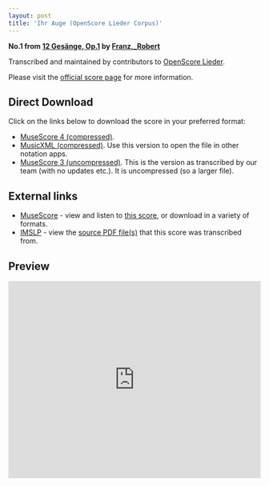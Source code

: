 ```yaml
---
layout: post
title: 'Ihr Auge (OpenScore Lieder Corpus)'
---
```


__No.1 from [12 Gesänge, Op.1](https://fourscoreandmore.org/openscore/lieder/Franz,_Robert/12_Ges%C3%A4nge,_Op.1/) by [Franz,_Robert](https://fourscoreandmore.org/openscore/lieder/Franz,_Robert)__

Transcribed and maintained by contributors to [OpenScore Lieder].

Please visit the [official score page] for more information.

[official score page]: https://musescore.com/openscore-lieder-corpus/scores/5660573
[OpenScore Lieder]: https://musescore.com/openscore-lieder-corpus

## Direct Download

Click on the links below to download the score in your preferred format:
- [MuseScore 4 (compressed)](https://fourscoreandmore.org/openscore/lieder/Franz,_Robert/12_Ges%C3%A4nge,_Op.1/01_Ihr_Auge.mscz).
- [MusicXML (compressed)](https://fourscoreandmore.org/openscore/lieder/Franz,_Robert/12_Ges%C3%A4nge,_Op.1/01_Ihr_Auge.mxl). Use this version to open the file in other notation apps.
- [MuseScore 3 (uncompressed)](https://raw.githubusercontent.com/OpenScore/Lieder/refs/heads/main/scores/Franz,_Robert/12_Ges%C3%A4nge,_Op.1/01_Ihr_Auge/lc5660573.mscx). This is the version as transcribed by our team (with no updates etc.). It is uncompressed (so a larger file).

## External links

- [MuseScore] - view and listen to [this score][MuseScore], or download in a variety of formats.
- [IMSLP] - view the [source PDF file(s)][IMSLP] that this score was transcribed from.

[MuseScore]: https://musescore.com/score/5660573
[IMSLP]: https://imslp.org/wiki/Special:ReverseLookup/88709

## Preview

<iframe width="100%" height="394" src="https://musescore.com/openscore-lieder-corpus/scores/5660573/embed" frameborder="0" allowfullscreen allow="autoplay; fullscreen"></iframe>
